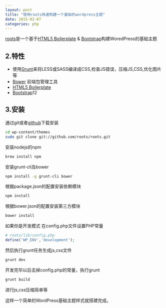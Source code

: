 ```yaml
---
layout: post
title: "使用roots快速构建一个基础的wordpress主题"
date: 2015-02-07
categories: php
---
```


[roots](http://roots.io/)是一个基于[HTML5 Boilerplate](http://html5boilerplate.com/) & [Bootstrap](http://getbootstrap.com/)构建WoredPress的基础主题


2.特性
--------
* 使用[Grunt](http://gruntjs.com/)来将LESS或SASS编译成CSS,检查JS错误，压缩JS,CSS,优化图片等
* [Bower](http://bower.io/) 前端包管理工具
* [HTML5 Boilerplate](http://html5boilerplate.com/)
* [Bootstrap](http://getbootstrap.com/)12

3.安装
--------
通过git或者[github](https://github.com/roots/roots)下载安装

```bash
cd wp-content/themes
sudo git clone git://github.com/roots/roots.git
```

安装nodejs的npm

```bash
brew install npm
```
安装grunt-cli及bower

```bash
npm install -g grunt-cli bower
```

根据package.json的配置安装依赖模块

```bash
npm install
```

根据bower.json的配置安装第三方模块

```bash
bower install
```

如果你是开发模式 在config.php文件设置PHP常量

```php
# roots/lib/config.php 
define('WP_ENV','development');
```

然后执行grunt任务生成js,css文件

```bash
grunt dev
```

开发完毕以后去掉config.php的常量，执行grunt

```bash
grunt build
```
进行js,css压缩简单等

这样一个简单的WordPress基础主题样式就搭建完成。
